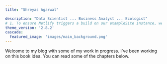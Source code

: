 ```yaml
---
title: "Shreyas Agarwal"

description: "Data Scientist ... Business Analyst ... Ecologist"
# 1. To ensure Netlify triggers a build on our exampleSite instance, we need to change a file in the exampleSite directory.
theme_version: '2.8.2'
cascade:
  featured_image: 'images/main_background.png'
---
```

Welcome to my blog with some of my work in progress. I've been working on this book idea. You can read some of the chapters below.